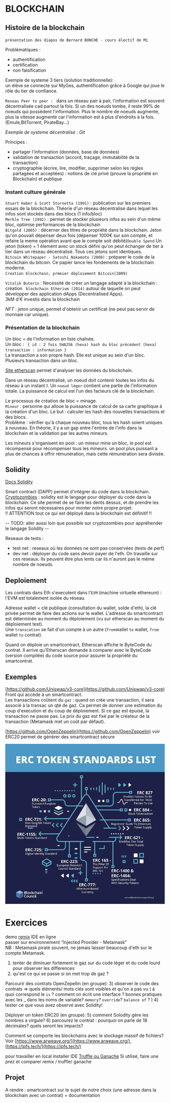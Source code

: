 # BLOCKCHAIN # 

## Histoire de la blockchain ##
`présentation des diapos de Bernard BONCHE - cours électif de M1`

Problématiques : 
* authentification 
* certification 
* non falsification

Exemple de systeme 3 tiers (solution traditionnelle):   
un élève se connecte sur MyGes, authentification grâce à Google qui joue le rôle du tier de confiance. 


``Reseau Peer to peer : `` dans un réseau pair à pair, l'information est souvent décentralisée cad partout  la fois. Si un des noeuds tombe, il reste 99% de noeuds qui possèdent l'information.
Plus le nombre de noeuds augmente, plus la vitesse augmente car l'information est à plus d'endroits à la fois. (Emule,BitTorrent, PirateBay...) 

*Exemple de systeme décentralisé : Git* 

Principes : 
* partager l'information (données, base de données)
* validation de transaction (accord, traçage, immutabilité de la transaction)
* cryptographie (écrire, lire, modifier, supprimer selon les règles partagées et acceptées) : notions de clé privé (prouve la propriété en Blockchain) et publique  


### Instant culture générale ###
``Stuart Haber & Scott Stornetta (1991)`` : publication sur les premiers essais de la blockchain. Théorie d'un réseau décentralisé dans lequel les infos sont stockés dans des blocs (1 info/bloc)  
``Merkle Tree (1992)`` : permet de stocker plusieurs infos au sein d'un même bloc, optimise performances de la blockchain  
``Bitgold (2005)`` : décerner des titres de propriété dans la blockchain. Jeton qu'on pouvait dépenser deux fois (dépenser 1000€ sur son compte, et refaire la meme opération avant que le compte soit débité)``Double Spend`` Un jeton (token) = 1 élement avec un stock défini qu'on peut échanger de tier à tier dans un réseau décentralisé. Tous ces jetons sont identiques.  
``Bitcoin Whitepaper - Satoshi Nakamoto (2008)`` : préparer le code de la blockchain du bitcoin. Ce papier lance les fondements de la blockchain moderne.  
``Creation blockchain, prmeier déploiement Bitcoin(2009)``  

``Vitalik Buterin`` : Necessité de créer un langage adapté à la blockchain : création `` blockchain Etherium (2014)`` autour de laquelle on peut développer des application dApps (Decentralised Apps).  
3kM d'€ investis dans la blockchain

*NFT* : jeton unique, permet d'obtenir un certificat (ne peut pas servir de monnaie car unique). 


### Présentation de la blockchain ###

Un bloc = de l'information en liste chaînée.  
Un bloc : 
``  { id : 2 fois SHA256 (hexa)
    hash du bloc précédent (hexa)
    transaction : information } 
``  
La transaction a son propre hash. Elle est unique au sein d'un bloc. Plusieurs transaction dans un bloc.  

[Site etherscan](https://etherscan.io/) permet d'analyser les données du blockchain.

Dans un réseau décentralisé, un noeud doit contenir toutes les infos du réseau à un instant *t*. Un ``noeud léger`` contient une partie de l'information totale. La puissance de calcul est l'un des facteurs clé de la blockchain.  

Le processus de création de bloc = minage.   
``Mineur`` : personne qui alloue la puissance de calcul de sa carte graphique à la création d'un bloc.
Le but : calculer les hash des nouvelles transactions et des blocs.  
Problème : vérifier qu'à chaque nouveau bloc, tous les hash soient uniques à nouveau. En théorie, il y a un gap entre l'entrée de l'info dans la blockchain et la validation par les autres mineurs.

Les mineurs s'organisent en pool : un mineur mine un bloc, le pool est récompensé pour récompenser tous les mineurs. un pool plus puissant a plus de chances à offrir rémunération, mais cette rémunération sera divisée.  
## Solidity ##

[Docs Solidity](https://soliditylang.org/) 

Smart contract (DAPP) permet d'intégrer du code dans la blockchain.  
[Cryptozombies]( https://cryptozombies.io/fr/) : solidity est le langage pour déployer du code dans la blockchain.
Ce site permet de se faire les dents dessus, et de prendre les infos qui seront nécessaires pour monter notre propre projet.   
!! ATTENTION tout ce qui est déployé dans la blockchain est définitif !!

-- TODO: aller aussi loin que possible sur cryptozombies pour appréhender le langage Solidity -- 

Reseaux de tests : 
* test net : reseaux où les données ne sont pas conservées (tests de perf)
* dev net : déployer du code sans devoir payer de l'eth. On travaille sur ces reseaux. Ils peuvent être plus lents car ils n'auront pas le même nombre de noeuds.  

## Deploiement ##  
Les contrats dans Eth s'executent dans l'`` EVM `` (machine virtuelle ethereum) : l'EVM est totalement isolée du réseau.  

Adresse wallet = clé publique (consultation du wallet, solde d'eth), la clé privée permet de faire des actions sur le wallet. L'adresse du smartcontract est déterminée au moment du déploiement (vu sur etherscan au moment du déploiement test).  
Une `` transcation `` se fait d'un compte à un autre (``from``wallet ``to`` wallet, ``from`` wallet ``to`` contrat).  

Quand on déploie un smartcontract, Etherscan affiche le ByteCode du contrat. 
Il arrive qu'Etherscan demande à comparer avec le ByteCode (version compilée) du code source pour assurer la propriété du smartcontrat.  


## Exemples ##  

[https://github.com/Uniswap/v3-core](https://github.com/Uniswap/v3-core)  
Front qui accède à un smartcontract.  
Les transactions coûtent du ``gaz`` : quand on crée une transaction, il sera associé à la transac un qté de gaz. Ca permet de donner une estimation du coup d'execution et du coup de déploiement.
Si ce gaz est épuisé, la transaction ne passe pas. Le prix du gaz est fixé par le créateur de la transaction (Metamask met un coût par défaut).


[https://github.com/OpenZeppelin](https://github.com/OpenZeppelin) 
voir ERC20
permet de générer des smartcontract sécure  

![image](ERC.png)  


# Exercices #

demo [remix](https://remix.ethereum.org/) IDE en ligne  
passer sur environnement "Injected Provider - Metamask"  
NB : Metamask piraté souvent, ne jamais laisser beaucoup d'eth sur le compte Metamask.

1) tenter de diminuer fortement le gaz sur du code léger et du code lourd pour observer les différences
2) qu'est ce qui se passe si on met trop de gaz ?

Parcourir des contrats OpenZepellin (en groupe):
3) observer le code des contrats => quels éléments/ mots clés sont visibles et qu'on a pas vu ( à quoi correspond le ``is`` ? comment on écrit une interface ? bonnes pratiques avec les _ dans les noms de variable? ``memory``? ``override``? ``balance of`` ? )
4) tester ce que vous avez observé avec Solidity!

Déployer un token ERC20 (en groupe):
5) comment Solodity gère les nombres a virgule?
6) parcourez le contrat : pourquoi on parle de 18 décimales? quels seront les impacts? 

Comment se comporte les blockchains avec le stockage massif de fichiers? 
Voir [https://www.arweave.org/](https://www.arweave.org/), [https://ipfs.tech/](https://ipfs.tech/)

pour travailler en local installer IDE [Truffle ou Ganache](https://trufflesuite.com/)
Si utilisé, faire une prez et comparer remix / truffle/ ganache


## Projet ##  

A rendre : smartcontract sur le sujet de notre choix (une adresse dans la blockchain avec un contrat) + documentation 